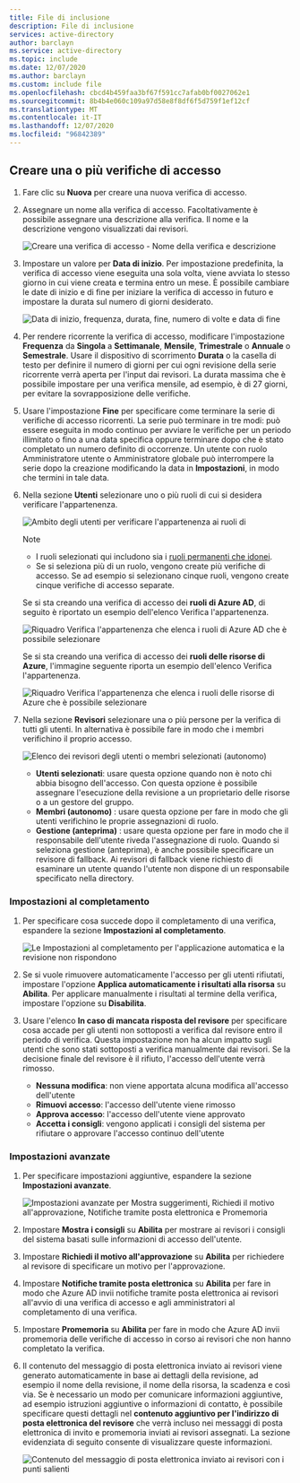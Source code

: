 ```yaml
---
title: File di inclusione
description: File di inclusione
services: active-directory
author: barclayn
ms.service: active-directory
ms.topic: include
ms.date: 12/07/2020
ms.author: barclayn
ms.custom: include file
ms.openlocfilehash: cbcd4b459faa3bf67f591cc7afab0bf0027062e1
ms.sourcegitcommit: 8b4b4e060c109a97d58e8f8df6f5d759f1ef12cf
ms.translationtype: MT
ms.contentlocale: it-IT
ms.lasthandoff: 12/07/2020
ms.locfileid: "96842389"
---
```

## <a name="create-one-or-more-access-reviews"></a>Creare una o più verifiche di accesso

1. Fare clic su **Nuova** per creare una nuova verifica di accesso.

1. Assegnare un nome alla verifica di accesso. Facoltativamente è possibile assegnare una descrizione alla verifica. Il nome e la descrizione vengono visualizzati dai revisori.

    ![Creare una verifica di accesso - Nome della verifica e descrizione](./media/active-directory-privileged-identity-management-access-reviews/name-description.png)

1. Impostare un valore per **Data di inizio**. Per impostazione predefinita, la verifica di accesso viene eseguita una sola volta, viene avviata lo stesso giorno in cui viene creata e termina entro un mese. È possibile cambiare le date di inizio e di fine per iniziare la verifica di accesso in futuro e impostare la durata sul numero di giorni desiderato.

    ![Data di inizio, frequenza, durata, fine, numero di volte e data di fine](./media/active-directory-privileged-identity-management-access-reviews/start-end-dates.png)

1. Per rendere ricorrente la verifica di accesso, modificare l'impostazione **Frequenza** da **Singola** a **Settimanale**, **Mensile**, **Trimestrale** o **Annuale** o **Semestrale**. Usare il dispositivo di scorrimento **Durata** o la casella di testo per definire il numero di giorni per cui ogni revisione della serie ricorrente verrà aperta per l'input dai revisori. La durata massima che è possibile impostare per una verifica mensile, ad esempio, è di 27 giorni, per evitare la sovrapposizione delle verifiche.

1. Usare l'impostazione **Fine** per specificare come terminare la serie di verifiche di accesso ricorrenti. La serie può terminare in tre modi: può essere eseguita in modo continuo per avviare le verifiche per un periodo illimitato o fino a una data specifica oppure terminare dopo che è stato completato un numero definito di occorrenze. Un utente con ruolo Amministratore utente o Amministratore globale può interrompere la serie dopo la creazione modificando la data in **Impostazioni**, in modo che termini in tale data.

1. Nella sezione **Utenti** selezionare uno o più ruoli di cui si desidera verificare l'appartenenza.

    ![Ambito degli utenti per verificare l'appartenenza ai ruoli di](./media/active-directory-privileged-identity-management-access-reviews/users.png)

    > [!NOTE]
    > - I ruoli selezionati qui includono sia i [ruoli permanenti che idonei](../articles/active-directory/privileged-identity-management/pim-how-to-add-role-to-user.md).
    > - Se si seleziona più di un ruolo, vengono create più verifiche di accesso. Se ad esempio si selezionano cinque ruoli, vengono create cinque verifiche di accesso separate.

    Se si sta creando una verifica di accesso dei **ruoli di Azure AD**, di seguito è riportato un esempio dell'elenco Verifica l'appartenenza.

    ![Riquadro Verifica l'appartenenza che elenca i ruoli di Azure AD che è possibile selezionare](./media/active-directory-privileged-identity-management-access-reviews/review-membership.png)

    Se si sta creando una verifica di accesso dei **ruoli delle risorse di Azure**, l'immagine seguente riporta un esempio dell'elenco Verifica l'appartenenza.

    ![Riquadro Verifica l'appartenenza che elenca i ruoli delle risorse di Azure che è possibile selezionare](./media/active-directory-privileged-identity-management-access-reviews/review-membership-azure-resource-roles.png)

1. Nella sezione **Revisori** selezionare una o più persone per la verifica di tutti gli utenti. In alternativa è possibile fare in modo che i membri verifichino il proprio accesso.

    ![Elenco dei revisori degli utenti o membri selezionati (autonomo)](./media/active-directory-privileged-identity-management-access-reviews/reviewers.png)

    - **Utenti selezionati**: usare questa opzione quando non è noto chi abbia bisogno dell'accesso. Con questa opzione è possibile assegnare l'esecuzione della revisione a un proprietario delle risorse o a un gestore del gruppo.
    - **Membri (autonomo)** : usare questa opzione per fare in modo che gli utenti verifichino le proprie assegnazioni di ruolo.
    - **Gestione (anteprima)** : usare questa opzione per fare in modo che il responsabile dell'utente riveda l'assegnazione di ruolo. Quando si seleziona gestione (anteprima), è anche possibile specificare un revisore di fallback. Ai revisori di fallback viene richiesto di esaminare un utente quando l'utente non dispone di un responsabile specificato nella directory.

### <a name="upon-completion-settings"></a>Impostazioni al completamento

1. Per specificare cosa succede dopo il completamento di una verifica, espandere la sezione **Impostazioni al completamento**.

    ![Le Impostazioni al completamento per l'applicazione automatica e la revisione non rispondono](./media/active-directory-privileged-identity-management-access-reviews/upon-completion-settings.png)

1. Se si vuole rimuovere automaticamente l'accesso per gli utenti rifiutati, impostare l'opzione **Applica automaticamente i risultati alla risorsa** su **Abilita**. Per applicare manualmente i risultati al termine della verifica, impostare l'opzione su **Disabilita**.

1. Usare l'elenco **In caso di mancata risposta del revisore** per specificare cosa accade per gli utenti non sottoposti a verifica dal revisore entro il periodo di verifica. Questa impostazione non ha alcun impatto sugli utenti che sono stati sottoposti a verifica manualmente dai revisori. Se la decisione finale del revisore è il rifiuto, l'accesso dell'utente verrà rimosso.

    - **Nessuna modifica**: non viene apportata alcuna modifica all'accesso dell'utente
    - **Rimuovi accesso**: l'accesso dell'utente viene rimosso
    - **Approva accesso**: l'accesso dell'utente viene approvato
    - **Accetta i consigli**: vengono applicati i consigli del sistema per rifiutare o approvare l'accesso continuo dell'utente

### <a name="advanced-settings"></a>Impostazioni avanzate

1. Per specificare impostazioni aggiuntive, espandere la sezione **Impostazioni avanzate**.

    ![Impostazioni avanzate per Mostra suggerimenti, Richiedi il motivo all'approvazione, Notifiche tramite posta elettronica e Promemoria](./media/active-directory-privileged-identity-management-access-reviews/advanced-settings.png)

1. Impostare **Mostra i consigli** su **Abilita** per mostrare ai revisori i consigli del sistema basati sulle informazioni di accesso dell'utente.

1. Impostare **Richiedi il motivo all'approvazione** su **Abilita** per richiedere al revisore di specificare un motivo per l'approvazione.

1. Impostare **Notifiche tramite posta elettronica** su **Abilita** per fare in modo che Azure AD invii notifiche tramite posta elettronica ai revisori all'avvio di una verifica di accesso e agli amministratori al completamento di una verifica.

1. Impostare **Promemoria** su **Abilita** per fare in modo che Azure AD invii promemoria delle verifiche di accesso in corso ai revisori che non hanno completato la verifica.
1. Il contenuto del messaggio di posta elettronica inviato ai revisori viene generato automaticamente in base ai dettagli della revisione, ad esempio il nome della revisione, il nome della risorsa, la scadenza e così via. Se è necessario un modo per comunicare informazioni aggiuntive, ad esempio istruzioni aggiuntive o informazioni di contatto, è possibile specificare questi dettagli nel **contenuto aggiuntivo per l'indirizzo di posta elettronica del revisore** che verrà incluso nei messaggi di posta elettronica di invito e promemoria inviati ai revisori assegnati. La sezione evidenziata di seguito consente di visualizzare queste informazioni.

    ![Contenuto del messaggio di posta elettronica inviato ai revisori con i punti salienti](./media/active-directory-privileged-identity-management-access-reviews/email-info.png)